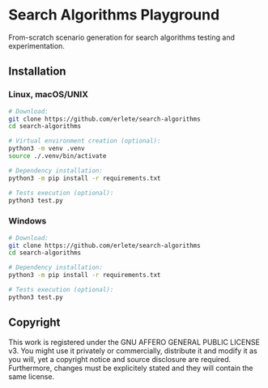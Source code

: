 # Search Algorithms Playground

From-scratch scenario generation for search algorithms testing and experimentation.

## Installation

### Linux, macOS/UNIX

```bash
# Download:
git clone https://github.com/erlete/search-algorithms
cd search-algorithms

# Virtual environment creation (optional):
python3 -m venv .venv
source ./.venv/bin/activate

# Dependency installation:
python3 -m pip install -r requirements.txt

# Tests execution (optional):
python3 test.py
```

### Windows

```bash
# Download:
git clone https://github.com/erlete/search-algorithms
cd search-algorithms

# Dependency installation:
python3 -m pip install -r requirements.txt

# Tests execution (optional):
python3 test.py
```

## Copyright

This work is registered under the GNU AFFERO GENERAL PUBLIC LICENSE v3. You might use it privately or commercially, distribute it and modify it as you will, yet a copyright notice and source disclosure are required. Furthermore, changes must be explicitely stated and they will contain the same license.
